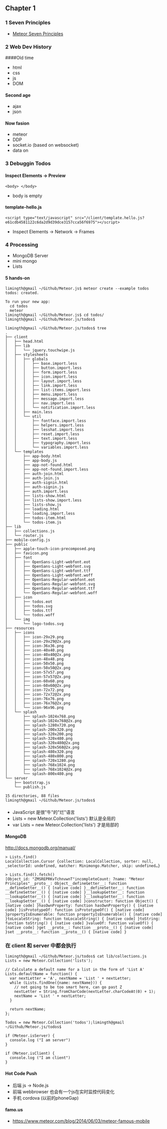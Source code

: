 
## Chapter 1
### 1 Seven Principles
* [Meteor Seven Principles](https://docs.meteor.com/#/full/severnprinciples)

### 2 Web Dev History
####Old time
* html 
* css
* js
* DOM

#### Second age
* ajax 
* json

#### Now fasion
* meteor
* DDP 
* socket.io (based on websocket)
* data on 

### 3 Debuggin Todos
####  Inspect Elements -> Preview
    <body> </body>
  
* body is empty
  
####  template-hello.js 
    <script type="text/javascript" src="/client/template.hello.js?e61cdb4581122c6da2d9d39dce3157cca56f6975"></script>

* Inspect Elements -> Network -> Frames

### 4 Processing
* MongoDB Server
* mini mongo
* Lists

#### 5 hands-on
    limingth@gmail ~/Github/Meteor.js$ meteor create --example todos
    todos: created.                               
    
    To run your new app:                          
      cd todos                                    
      meteor                                      
    limingth@gmail ~/Github/Meteor.js$ cd todos/  
    limingth@gmail ~/Github/Meteor.js/todos$ 
    
    limingth@gmail ~/Github/Meteor.js/todos$ tree
    .
    ├── client
    │   ├── head.html
    │   ├── lib
    │   │   └── jquery.touchwipe.js
    │   ├── stylesheets
    │   │   ├── globals
    │   │   │   ├── base.import.less
    │   │   │   ├── button.import.less
    │   │   │   ├── form.import.less
    │   │   │   ├── icon.import.less
    │   │   │   ├── layout.import.less
    │   │   │   ├── link.import.less
    │   │   │   ├── list-items.import.less
    │   │   │   ├── menu.import.less
    │   │   │   ├── message.import.less
    │   │   │   ├── nav.import.less
    │   │   │   └── notification.import.less
    │   │   ├── main.less
    │   │   └── util
    │   │       ├── fontface.import.less
    │   │       ├── helpers.import.less
    │   │       ├── lesshat.import.less
    │   │       ├── reset.import.less
    │   │       ├── text.import.less
    │   │       ├── typography.import.less
    │   │       └── variables.import.less
    │   └── templates
    │       ├── app-body.html
    │       ├── app-body.js
    │       ├── app-not-found.html
    │       ├── app-not-found.import.less
    │       ├── auth-join.html
    │       ├── auth-join.js
    │       ├── auth-signin.html
    │       ├── auth-signin.js
    │       ├── auth.import.less
    │       ├── lists-show.html
    │       ├── lists-show.import.less
    │       ├── lists-show.js
    │       ├── loading.html
    │       ├── loading.import.less
    │       ├── todos-item.html
    │       └── todos-item.js
    ├── lib
    │   ├── collections.js
    │   └── router.js
    ├── mobile-config.js
    ├── public
    │   ├── apple-touch-icon-precomposed.png
    │   ├── favicon.png
    │   ├── font
    │   │   ├── OpenSans-Light-webfont.eot
    │   │   ├── OpenSans-Light-webfont.svg
    │   │   ├── OpenSans-Light-webfont.ttf
    │   │   ├── OpenSans-Light-webfont.woff
    │   │   ├── OpenSans-Regular-webfont.eot
    │   │   ├── OpenSans-Regular-webfont.svg
    │   │   ├── OpenSans-Regular-webfont.ttf
    │   │   └── OpenSans-Regular-webfont.woff
    │   ├── icon
    │   │   ├── todos.eot
    │   │   ├── todos.svg
    │   │   ├── todos.ttf
    │   │   └── todos.woff
    │   └── img
    │       └── logo-todos.svg
    ├── resources
    │   ├── icons
    │   │   ├── icon-29x29.png
    │   │   ├── icon-29x29@2x.png
    │   │   ├── icon-36x36.png
    │   │   ├── icon-40x40.png
    │   │   ├── icon-40x40@2x.png
    │   │   ├── icon-48x48.png
    │   │   ├── icon-50x50.png
    │   │   ├── icon-50x50@2x.png
    │   │   ├── icon-57x57.png
    │   │   ├── icon-57x57@2x.png
    │   │   ├── icon-60x60.png
    │   │   ├── icon-60x60@2x.png
    │   │   ├── icon-72x72.png
    │   │   ├── icon-72x72@2x.png
    │   │   ├── icon-76x76.png
    │   │   ├── icon-76x76@2x.png
    │   │   └── icon-96x96.png
    │   └── splash
    │       ├── splash-1024x768.png
    │       ├── splash-1024x768@2x.png
    │       ├── splash-1280x720.png
    │       ├── splash-200x320.png
    │       ├── splash-320x200.png
    │       ├── splash-320x480.png
    │       ├── splash-320x480@2x.png
    │       ├── splash-320x568@2x.png
    │       ├── splash-480x320.png
    │       ├── splash-480x800.png
    │       ├── splash-720x1280.png
    │       ├── splash-768x1024.png
    │       ├── splash-768x1024@2x.png
    │       └── splash-800x480.png
    └── server
        ├── bootstrap.js
        └── publish.js
    
    15 directories, 88 files
    limingth@gmail ~/Github/Meteor.js/todos$ 

#### 
* JavaScript 是很"牛"的"烂"语言
* Lists = new Meteor.Collection('lists')  默认是全局的
* var Lists = new Meteor.Collection('lists')  才是局部的

#### MongoDB 
http://docs.mongodb.org/manual/

    > Lists.find()
    LocalCollection.Cursor {collection: LocalCollection, sorter: null, _selectorId: undefined, matcher: Minimongo.Matcher, skip: undefined…}
    
    > Lists.find().fetch()
    [Object_id: "ZMSREPRKvTchnvwnT"incompleteCount: 7name: "Meteor Principles"__proto__: Object__defineGetter__: function __defineGetter__() { [native code] }__defineSetter__: function __defineSetter__() { [native code] }__lookupGetter__: function __lookupGetter__() { [native code] }__lookupSetter__: function __lookupSetter__() { [native code] }constructor: function Object() { [native code] }hasOwnProperty: function hasOwnProperty() { [native code] }isPrototypeOf: function isPrototypeOf() { [native code] }propertyIsEnumerable: function propertyIsEnumerable() { [native code] }toLocaleString: function toLocaleString() { [native code] }toString: function toString() { [native code] }valueOf: function valueOf() { [native code] }get __proto__: function __proto__() { [native code] }set __proto__: function __proto__() { [native code] }
    
### 在 client 和 server 中都会执行
    limingth@gmail ~/Github/Meteor.js/todos$ cat lib/collections.js 
    Lists = new Meteor.Collection('lists');
    
    // Calculate a default name for a list in the form of 'List A'
    Lists.defaultName = function() {
      var nextLetter = 'A', nextName = 'List ' + nextLetter;
      while (Lists.findOne({name: nextName})) {
        // not going to be too smart here, can go past Z
        nextLetter = String.fromCharCode(nextLetter.charCodeAt(0) + 1);
        nextName = 'List ' + nextLetter;
      }
    
      return nextName;
    };
    
    Todos = new Meteor.Collection('todos');limingth@gmail ~/Github/Meteor.js/todos$ 
    
    if (Meteor.isServer) {
      console.log ("I am server")
    }
    
    if (Meteor.isClient) {
      console.log ("I am client")
    }
    
#### Hot Code Push
* 后端 js -> Node.js 
* 前端 webbrowser 也会有一个js在实时监控代码变化
* 手机 cordova (以前的phoneGap)

#### famo.us
* https://www.meteor.com/blog/2014/06/03/meteor-famous-mobile


